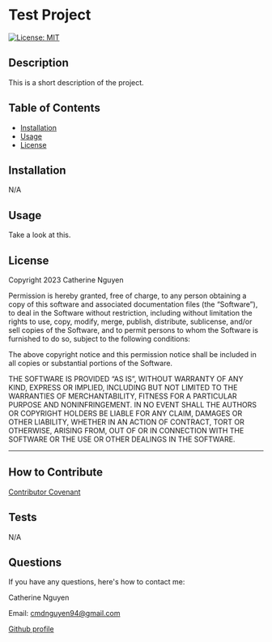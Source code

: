 # Test Project
  [![License: MIT](https://img.shields.io/badge/License-MIT-yellow.svg)](https://opensource.org/licenses/MIT)

  ## Description
  This is a short description of the project.

## Table of Contents

- [Installation](#installation)
- [Usage](#usage)
- [License](#license)

## Installation

N/A

## Usage

Take a look at this.
    
## License

Copyright 2023 Catherine Nguyen 

Permission is hereby granted, free of charge, to any person obtaining a copy of this software and associated documentation files (the “Software”), to deal in the Software without restriction, including without limitation the rights to use, copy, modify, merge, publish, distribute, sublicense, and/or sell copies of the Software, and to permit persons to whom the Software is furnished to do so, subject to the following conditions:


The above copyright notice and this permission notice shall be included in all copies or substantial portions of the Software.


THE SOFTWARE IS PROVIDED “AS IS”, WITHOUT WARRANTY OF ANY KIND, EXPRESS OR IMPLIED, INCLUDING BUT NOT LIMITED TO THE WARRANTIES OF MERCHANTABILITY, FITNESS FOR A PARTICULAR PURPOSE AND NONINFRINGEMENT. IN NO EVENT SHALL THE AUTHORS OR COPYRIGHT HOLDERS BE LIABLE FOR ANY CLAIM, DAMAGES OR OTHER LIABILITY, WHETHER IN AN ACTION OF CONTRACT, TORT OR OTHERWISE, ARISING FROM, OUT OF OR IN CONNECTION WITH THE SOFTWARE OR THE USE OR OTHER DEALINGS IN THE SOFTWARE.

---


## How to Contribute

[Contributor Covenant](https://www.contributor-covenant.org/)

## Tests

N/A

## Questions

If you have any questions, here's how to contact me:

Catherine Nguyen

Email: cmdnguyen94@gmail.com

[Github profile](https://github.com/cmdnguyen)
